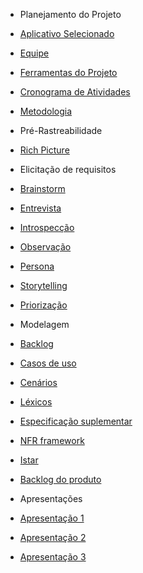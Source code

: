 - Planejamento do Projeto

- [Aplicativo Selecionado](/planejamentoDoProjeto/appSelecionado.md)
- [Equipe](/planejamentoDoProjeto/equipe.md)
- [Ferramentas do Projeto](/planejamentoDoProjeto/ferramentas.md)
- [Cronograma de Atividades](/planejamentoDoProjeto/cronograma.md)
- [Metodologia](/planejamentoDoProjeto/metodologia.md)

- Pré-Rastreabilidade 

- [Rich Picture](/planejamentoDoProjeto/richPicture.md)

- Elicitação de requisitos

- [Brainstorm](/elicitacaoRequisitos/brainstorm.md)
- [Entrevista](/elicitacaoRequisitos/entrevistas.md)
- [Introspecção](/elicitacaoRequisitos/introspeccao.md)
- [Observação](/elicitacaoRequisitos/observacao.md)
- [Persona](/elicitacaoRequisitos/persona.md)
- [Storytelling](/elicitacaoRequisitos/storytelling.md)
- [Priorização](/elicitacaoRequisitos/priorizacao.md)

- Modelagem 

- [Backlog](/modelagemRequisitos/backlog.md)
- [Casos de uso](/modelagemRequisitos/casos_de_uso.md)
- [Cenários](/modelagemRequisitos/cenarios.md)
- [Léxicos](/modelagemRequisitos/lexicos.md)
- [Especificação suplementar](/modelagemRequisitos/especificacao_suplementar.md)
- [NFR framework](/modelagemRequisitos/NFR.md)
- [Istar](/modelagemRequisitos/Istar.md)
- [Backlog do produto](/modelagemRequisitos/backlog.md)

- Apresentações

- [Apresentação 1](/apresentacoes/apresentacao1.md)
- [Apresentação 2](/apresentacoes/apresentacao2.md)
- [Apresentação 3](/apresentacoes/apresentacao3.md)

